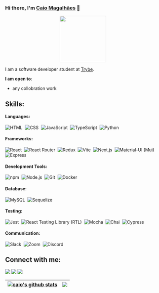 ### Hi there, I'm [Caio Magalhães](https://caio-magalhaes.github.io) 👋
 <div align="center"><img height="150" src="https://media.tenor.com/NCRHhqkXrJYAAAAi/programmers-go-internet.gif"  /></div>

I am a software developer student at [Trybe](https://www.betrybe.com/).                                                     

 **I am open to**:
- any collobration work

## Skills:

#### Languages:

![HTML](https://img.shields.io/badge/HTML5-E34F26?style=for-the-badge&logo=html5&logoColor=white)&nbsp;
![CSS](https://img.shields.io/badge/CSS3-1572B6?style=for-the-badge&logo=css3&logoColor=white)&nbsp;
![JavaScript](https://img.shields.io/badge/JavaScript-F7DF1E?style=for-the-badge&logo=javascript&logoColor=black)&nbsp;
![TypeScript](https://img.shields.io/badge/TypeScript-007ACC?style=for-the-badge&logo=typescript&logoColor=white)&nbsp;
![Python](https://img.shields.io/badge/Python-3776AB?style=for-the-badge&logo=python&logoColor=white)&nbsp;

#### Frameworks:

![React](https://img.shields.io/badge/React-61DAFB?style=for-the-badge&logo=react&logoColor=black)&nbsp;
![React Router](https://img.shields.io/badge/React%20Router-CA4245?style=for-the-badge&logo=react-router&logoColor=white)&nbsp;
![Redux](https://img.shields.io/badge/Redux-764ABC?style=for-the-badge&logo=redux&logoColor=white)&nbsp;
![Vite](https://img.shields.io/badge/Vite-646CFF?style=for-the-badge&logo=vite&logoColor=white)&nbsp;
![Next.js](https://img.shields.io/badge/Next.js-000000?style=for-the-badge&logo=next.js&logoColor=white)&nbsp;
![Material-UI (Mui)](https://img.shields.io/badge/Material--UI-0081CB?style=for-the-badge&logo=material-ui&logoColor=white)&nbsp;
![Express](https://img.shields.io/badge/Express-000000?style=for-the-badge&logo=express&logoColor=white)&nbsp;

#### Development Tools:

![npm](https://img.shields.io/badge/npm-CB3837?style=for-the-badge&logo=npm&logoColor=white)&nbsp;
![Node.js](https://img.shields.io/badge/Node.js-339933?style=for-the-badge&logo=node.js&logoColor=white)&nbsp;
![Git](https://img.shields.io/badge/Git-F05032?style=for-the-badge&logo=git&logoColor=white)&nbsp;
![Docker](https://img.shields.io/badge/Docker-2496ED?style=for-the-badge&logo=docker&logoColor=white)&nbsp;

#### Database:

![MySQL](https://img.shields.io/badge/MySQL-00000F?style=for-the-badge&logo=mysql&logoColor=white)&nbsp;
![Sequelize](https://img.shields.io/badge/Sequelize-52B0E7?style=for-the-badge&logo=sequelize&logoColor=white)&nbsp;

#### Testing:

![Jest](https://img.shields.io/badge/Jest-C21325?style=for-the-badge&logo=jest&logoColor=white)&nbsp;
![React Testing Library (RTL)](https://img.shields.io/badge/RTL-3333CC?style=for-the-badge&logo=testing-library&logoColor=white)&nbsp;
![Mocha](https://img.shields.io/badge/Mocha-8D6748?style=for-the-badge&logo=mocha&logoColor=white)&nbsp;
![Chai](https://img.shields.io/badge/Chai-A30701?style=for-the-badge&logo=chai&logoColor=white)&nbsp;
![Cypress](https://img.shields.io/badge/Cypress-17202C?style=for-the-badge&logo=cypress&logoColor=white)&nbsp;

#### Communication:

![Slack](https://img.shields.io/badge/Slack-4A154B?style=for-the-badge&logo=slack&logoColor=white)&nbsp;
![Zoom](https://img.shields.io/badge/Zoom-2D8CFF?style=for-the-badge&logo=zoom&logoColor=white)&nbsp;
![Discord](https://img.shields.io/badge/Discord-5865F2?style=for-the-badge&logo=discord&logoColor=white)&nbsp;



## Connect with me:

<p align = "center">


[<img src ="https://img.shields.io/badge/website-%23.svg?&style=for-the-badge&logo=www&logoColor=white%22&color=black">](https://caio-magalhaes.github.io)
[<img src="https://img.shields.io/badge/linkedin-%2312100E.svg?&style=for-the-badge&logo=linkedin&logoColor=white&color=black" />](https://www.linkedin.com/in/caio-magalhaes-dev/)
 [<a href="mailto:caiomagalhaesdevtech@gmail.com"><img src="https://img.shields.io/badge/email-%23D14836.svg?style=for-the-badge&logo=email&logoColor=white&color=black"></a>](mailto:caiomagalhaesdevtech@gmail.com)
</p>

| <a href="https://github.com/caio-magalhaes/github-readme-stats"><img align="center" src="https://github-readme-stats.vercel.app/api?username=caio-magalhaes&show_icons=true&include_all_commits=true&theme=buefy&hide_border=true" alt="caio's github stats" /></a> | <a href="https://github.com/anuraghazra/github-readme-stats"><img align="center" src="https://github-readme-stats.vercel.app/api/top-langs/?username=caio-magalhaes&layout=compact&theme=buefy&hide_border=true" /></a> |
| ------------- | ------------- |

<!-- 
----
[<img src="https://github-profile-trophy.vercel.app/?username=durgeshsamariya&row=2&column=3" />](https://github.com/ryo-ma/github-profile-trophy)
[<img src="https://github-readme-stats.vercel.app/api?username=durgeshsamariya&theme=algolia&count_private=true&include_all_commits=true&show_icons=true" />](https://github.com/anuraghazra/github-readme-stats)
[![GitHub Streak](https://github-readme-streak-stats.herokuapp.com/?user=durgeshsamariya&theme=dark)](https://github.com/DenverCoder1/github-readme-streak-stats)
[![Durgesh's Top Langs](https://github-readme-stats.vercel.app/api/top-langs/?username=themlphdstudent&theme=algolia&hide=Jupyter&layout=compact&show_icons=true)](https://github.com/anuraghazra/github-readme-stats)
 -->

